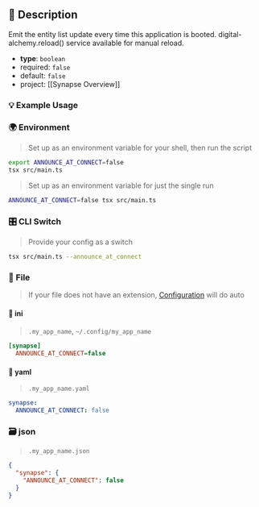 ## 📜 Description

Emit the entity list update every time this application is booted. digital-alchemy.reload() service available for manual reload.

- **type**: `boolean`
- required: `false`
- default: `false`
- project: [[Synapse Overview]]

### 💡 Example Usage

### 🌍 Environment

> Set up as an environment variable for your shell, then run the script
```bash
export ANNOUNCE_AT_CONNECT=false
tsx src/main.ts
```
> Set up as an environment variable for just the single run

```bash
ANNOUNCE_AT_CONNECT=false tsx src/main.ts
```
### 🎛️ CLI Switch

> Provide your config as a switch
```bash
tsx src/main.ts --announce_at_connect
```
### 📁 File
>  If your file does not have an extension, [Configuration](/core/configuration) will do auto
#### 📘 ini

> `.my_app_name`, `~/.config/my_app_name`

```ini
[synapse]
  ANNOUNCE_AT_CONNECT=false
```
#### 📄 yaml

> `.my_app_name.yaml`

```yaml
synapse:
  ANNOUNCE_AT_CONNECT: false
```
### 🗃️ json

> `.my_app_name.json`

```json
{
  "synapse": {
    "ANNOUNCE_AT_CONNECT": false
  }
}
```
